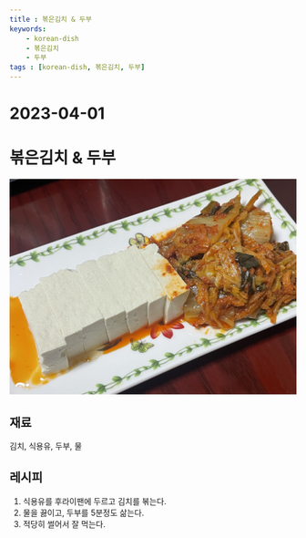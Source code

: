 ```yaml
---
title : 볶은김치 & 두부
keywords: 
    - korean-dish
    - 볶은김치
    - 두부
tags : [korean-dish, 볶은김치, 두부]
---
```


# 2023-04-01

# 볶은김치 & 두부
![](/img/2023-04-01-projects-cook-1.jpg) 

## 재료
김치, 식용유, 두부, 물

## 레시피
1. 식용유를 후라이팬에 두르고 김치를 볶는다. 
2. 물을 끓이고, 두부를 5분정도 삶는다.
3. 적당히 썰어서 잘 먹는다. 